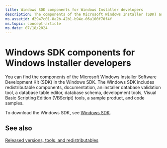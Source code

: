 ```yaml
---
title: Windows SDK components for Windows Installer developers
description: The components of the Microsoft Windows Installer (SDK) are included in the Windows SDK.
ms.assetid: d2947c01-8a2b-42b1-b94e-06a100f70f4f
ms.topic: concept-article
ms.date: 07/18/2024
---
```


# Windows SDK components for Windows Installer developers

You can find the components of the Microsoft Windows Installer Software Development Kit (SDK) in the Windows SDK. The Windows SDK includes redistributable components, documentation, an installer database validation tool, a database table editor, database schema, development tools, Visual Basic Scripting Edition (VBScript) tools, a sample product, and code samples.

To download the Windows SDK, see [Windows SDK](https://developer.microsoft.com/windows/downloads/windows-sdk/).

## See also

[Released versions, tools, and redistributables](released-versions-tools-and-redistributables.md)
